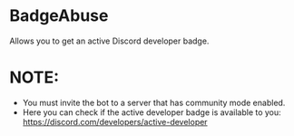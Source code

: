 # BadgeAbuse

Allows you to get an active Discord developer badge.

# NOTE:
- You must invite the bot to a server that has community mode enabled.
- Here you can check if the active developer badge is available to you: https://discord.com/developers/active-developer
